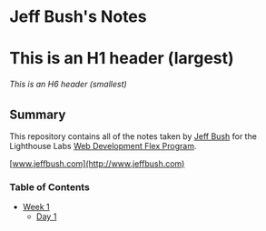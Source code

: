 # Jeff Bush's Notes

# This is an H1 header (largest)
###### This is an H6 header (smallest)

## Summary

This repository contains all of the notes taken by [Jeff Bush](https://github.com/jeffbushdesign) for the Lighthouse Labs [Web Development Flex Program](https://www.lighthouselabs.ca/en/web-development-flex-program).

[www.jeffbush.com](http://www.jeffbush.com)

### Table of Contents
* [Week 1](Week_1)
  * [Day 1](Day_1)